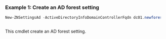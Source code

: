 ### Example 1: Create an AD forest setting
```powershell
New-ZNSettingsAd -ActiveDirectoryInfoDomainControllerFqdn dc01.newforest.local -ActiveDirectoryInfoDomainName newforest.local -ActiveDirectoryInfoUsername znremotemanagment -PasswordCleartext "myPassword"
```

```output

```

This cmdlet create an AD forest setting.
